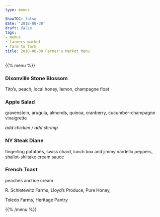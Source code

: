 ```yaml
---
type: menus

ShowTOC: false
date: '2018-08-30'
draft: false
tags:
- menus
- farmers market
- farm to fork
title: 2018-08-30 Farmer's Market Menu
---
```


{{% menu %}}

### Dixonville Stone Blossom

Tito’s, peach, local honey, lemon, champagne float

### Apple Salad

gravenstein, arugula, almonds, quinoa,
cranberry, cucumber\-champagne vinaigrette

*add chicken / add shrimp*

### NY Steak Diane

fingerling potatoes, swiss chard,
lunch box and jimmy nardello peppers,
shallot\-shiitake cream sauce

### French Toast

peaches and ice cream


R\. Schletewitz Farms, Lloyd’s Produce, Pure Honey,

Toledo Farms, Heritage Pantry

{{% /menu %}}
